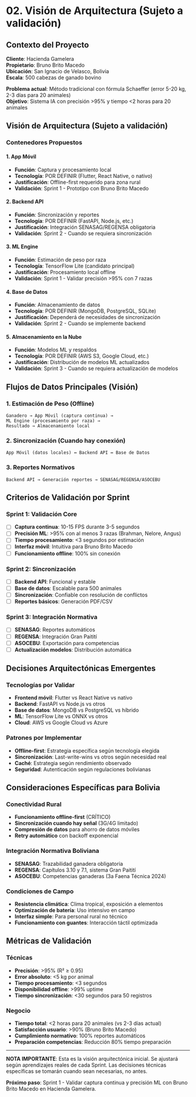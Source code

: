 # 02. Visión de Arquitectura (Sujeto a validación)

## Contexto del Proyecto

**Cliente**: Hacienda Gamelera  
**Propietario**: Bruno Brito Macedo  
**Ubicación**: San Ignacio de Velasco, Bolivia  
**Escala**: 500 cabezas de ganado bovino

**Problema actual**: Método tradicional con fórmula Schaeffer (error 5-20 kg, 2-3 días para 20 animales)  
**Objetivo**: Sistema IA con precisión >95% y tiempo <2 horas para 20 animales

## Visión de Arquitectura (Sujeto a validación)

### Contenedores Propuestos

#### 1. App Móvil

- **Función**: Captura y procesamiento local
- **Tecnología**: POR DEFINIR (Flutter, React Native, o nativo)
- **Justificación**: Offline-first requerido para zona rural
- **Validación**: Sprint 1 - Prototipo con Bruno Brito Macedo

#### 2. Backend API

- **Función**: Sincronización y reportes
- **Tecnología**: POR DEFINIR (FastAPI, Node.js, etc.)
- **Justificación**: Integración SENASAG/REGENSA obligatoria
- **Validación**: Sprint 2 - Cuando se requiera sincronización

#### 3. ML Engine

- **Función**: Estimación de peso por raza
- **Tecnología**: TensorFlow Lite (candidato principal)
- **Justificación**: Procesamiento local offline
- **Validación**: Sprint 1 - Validar precisión >95% con 7 razas

#### 4. Base de Datos

- **Función**: Almacenamiento de datos
- **Tecnología**: POR DEFINIR (MongoDB, PostgreSQL, SQLite)
- **Justificación**: Dependerá de necesidades de sincronización
- **Validación**: Sprint 2 - Cuando se implemente backend

#### 5. Almacenamiento en la Nube

- **Función**: Modelos ML y respaldos
- **Tecnología**: POR DEFINIR (AWS S3, Google Cloud, etc.)
- **Justificación**: Distribución de modelos ML actualizados
- **Validación**: Sprint 3 - Cuando se requiera actualización de modelos

## Flujos de Datos Principales (Visión)

### 1. Estimación de Peso (Offline)

```text
Ganadero → App Móvil (captura continua) → 
ML Engine (procesamiento por raza) → 
Resultado → Almacenamiento local
```

### 2. Sincronización (Cuando hay conexión)

```text
App Móvil (datos locales) ↔ Backend API ↔ Base de Datos
```

### 3. Reportes Normativos

```text
Backend API → Generación reportes → SENASAG/REGENSA/ASOCEBU
```

## Criterios de Validación por Sprint

### Sprint 1: Validación Core

- [ ] **Captura continua**: 10-15 FPS durante 3-5 segundos
- [ ] **Precisión ML**: >95% con al menos 3 razas (Brahman, Nelore, Angus)
- [ ] **Tiempo procesamiento**: <3 segundos por estimación
- [ ] **Interfaz móvil**: Intuitiva para Bruno Brito Macedo
- [ ] **Funcionamiento offline**: 100% sin conexión

### Sprint 2: Sincronización

- [ ] **Backend API**: Funcional y estable
- [ ] **Base de datos**: Escalable para 500 animales
- [ ] **Sincronización**: Confiable con resolución de conflictos
- [ ] **Reportes básicos**: Generación PDF/CSV

### Sprint 3: Integración Normativa

- [ ] **SENASAG**: Reportes automáticos
- [ ] **REGENSA**: Integración Gran Paitití
- [ ] **ASOCEBU**: Exportación para competencias
- [ ] **Actualización modelos**: Distribución automática

## Decisiones Arquitectónicas Emergentes

### Tecnologías por Validar

- **Frontend móvil**: Flutter vs React Native vs nativo
- **Backend**: FastAPI vs Node.js vs otros
- **Base de datos**: MongoDB vs PostgreSQL vs híbrido
- **ML**: TensorFlow Lite vs ONNX vs otros
- **Cloud**: AWS vs Google Cloud vs Azure

### Patrones por Implementar

- **Offline-first**: Estrategia específica según tecnología elegida
- **Sincronización**: Last-write-wins vs otros según necesidad real
- **Caché**: Estrategia según rendimiento observado
- **Seguridad**: Autenticación según regulaciones bolivianas

## Consideraciones Específicas para Bolivia

### Conectividad Rural

- **Funcionamiento offline-first** (CRÍTICO)
- **Sincronización cuando hay señal** (3G/4G limitado)
- **Compresión de datos** para ahorro de datos móviles
- **Retry automático** con backoff exponencial

### Integración Normativa Boliviana

- **SENASAG**: Trazabilidad ganadera obligatoria
- **REGENSA**: Capítulos 3.10 y 7.1, sistema Gran Paitití
- **ASOCEBU**: Competencias ganaderas (3a Faena Técnica 2024)

### Condiciones de Campo

- **Resistencia climática**: Clima tropical, exposición a elementos
- **Optimización de batería**: Uso intensivo en campo
- **Interfaz simple**: Para personal rural no técnico
- **Funcionamiento con guantes**: Interacción táctil optimizada

## Métricas de Validación

### Técnicas

- **Precisión**: >95% (R² ≥ 0.95)
- **Error absoluto**: <5 kg por animal
- **Tiempo procesamiento**: <3 segundos
- **Disponibilidad offline**: >99% uptime
- **Tiempo sincronización**: <30 segundos para 50 registros

### Negocio

- **Tiempo total**: <2 horas para 20 animales (vs 2-3 días actual)
- **Satisfacción usuario**: >90% (Bruno Brito Macedo)
- **Cumplimiento normativo**: 100% reportes automáticos
- **Preparación competencias**: Reducción 80% tiempo preparación

---

**NOTA IMPORTANTE**: Esta es la visión arquitectónica inicial. Se ajustará según aprendizajes reales de cada Sprint. Las decisiones técnicas específicas se tomarán cuando sean necesarias, no antes.

**Próximo paso**: Sprint 1 - Validar captura continua y precisión ML con Bruno Brito Macedo en Hacienda Gamelera.
